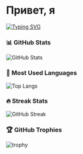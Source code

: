 # Привет, я 
[![Typing SVG](https://readme-typing-svg.herokuapp.com?font=Fira+Code&size=30&pause=1000&color=FF305F&center=true&vCenter=true&width=500&lines=Sanzhiiik;Frontend+Developer)](https://git.io/typing-svg)

### 📊 GitHub Stats
![GitHub Stats](https://github-readme-stats.vercel.app/api?username=Sanzhiiik&show_icons=true&theme=radical)

### 🚀 Most Used Languages
![Top Langs](https://github-readme-stats.vercel.app/api/top-langs/?username=Sanzhiiik&layout=compact&theme=radical)

### 🔥 Streak Stats
![GitHub Streak](https://streak-stats.demolab.com?user=Sanzhiiik&theme=radical&hide_border=false)

### 🏆 GitHub Trophies
![trophy](https://github-profile-trophy.vercel.app/?username=Sanzhiiik&theme=radical&no-frame=false&no-bg=true&margin-w=4)